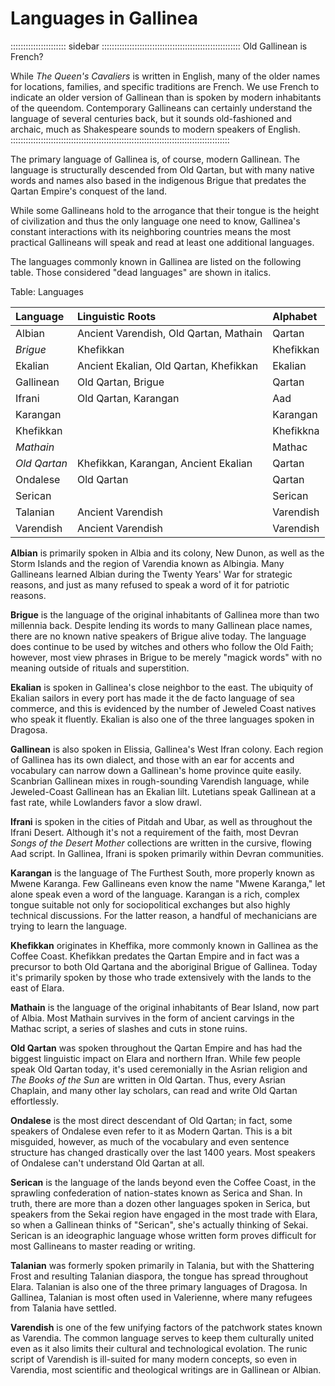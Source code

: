 # Languages in Gallinea

:::::::::::::::::::::: sidebar :::::::::::::::::::::::::::::::::::::::::::::::::::::::
Old Gallinean is French?

While *The Queen's Cavaliers* is written in English, many of the older names for
locations, families, and specific traditions are French. We use French to indicate
an older version of Gallinean than is spoken by modern inhabitants of the queendom.
Contemporary Gallineans can certainly understand the language of several centuries
back, but it sounds old-fashioned and archaic, much as Shakespeare sounds to modern
speakers of English.
:::::::::::::::::::::::::::::::::::::::::::::::::::::::::::::::::::::::::::::::::::::::

The primary language of Gallinea is, of course, modern Gallinean. The language is
structurally descended from Old Qartan, but with many native words and names also
based in the indigenous Brigue that predates the Qartan Empire's conquest of the land.

While some Gallineans hold to the arrogance that their tongue is the height of civilization
and thus the only language one need to know, Gallinea's constant interactions with its
neighboring countries means the most practical Gallineans will speak and read at least
one additional languages.


The languages commonly known in Gallinea are listed on the following table. Those considered
"dead languages" are shown in italics.

Table: Languages

| Language          | Linguistic Roots                       | Alphabet  | 
| :---------------- | :------------------------------------- | :-------- |
| Albian            | Ancient Varendish, Old Qartan, Mathain | Qartan    |
| *Brigue*          | Khefikkan                              | Khefikkan |
| Ekalian           | Ancient Ekalian, Old Qartan, Khefikkan | Ekalian   | 
| Gallinean         | Old Qartan, Brigue                     | Qartan    | 
| Ifrani            | Old Qartan, Karangan                   | Aad       | 
| Karangan          |                                        | Karangan  |
| Khefikkan         |                                        | Khefikkna |
| *Mathain*         |                                        | Mathac    |
| *Old Qartan*      | Khefikkan, Karangan, Ancient Ekalian   | Qartan    |
| Ondalese          | Old Qartan                             | Qartan    |
| Serican           |                                        | Serican   |
| Talanian          | Ancient Varendish                      | Varendish |
| Varendish         | Ancient Varendish                      | Varendish |

**Albian** is primarily spoken in Albia and its colony, New Dunon, as well as the Storm
Islands and the region of Varendia known as Albingia. Many Gallineans learned Albian
during the Twenty Years' War for strategic reasons, and just as many refused to speak
a word of it for patriotic reasons.

**Brigue** is the language of the original inhabitants of Gallinea more than two millennia
back. Despite lending its words to many Gallinean place names, there are no known native 
speakers of Brigue alive today. The language does continue to be used by witches and others
who follow the Old Faith; however, most view phrases in Brigue to be merely "magick
words" with no meaning outside of rituals and superstition.

**Ekalian** is spoken in Gallinea's close neighbor to the east. The ubiquity of Ekalian
sailors in every port has made it the de facto language of sea commerce, and this is
evidenced by the number of Jeweled Coast natives who speak it fluently. Ekalian is also
one of the three languages spoken in Dragosa.

**Gallinean** is also spoken in Elissia, Gallinea's West Ifran colony. Each region of Gallinea 
has its own dialect, and those with an ear for accents and vocabulary can narrow down a Gallinean's
home province quite easily. Scanbrian Gallinean mixes in rough-sounding Varendish language,
while Jeweled-Coast Gallinean has an Ekalian lilt. Lutetians speak Gallinean at a fast
rate, while Lowlanders favor a slow drawl.

**Ifrani** is spoken in the cities of Pitdah and Ubar, as well as throughout the Ifrani
Desert. Although it's not a requirement of the faith, most Devran *Songs of the Desert Mother*
collections are written in the cursive, flowing Aad script. In Gallinea, Ifrani is spoken
primarily within Devran communities.

**Karangan** is the language of The Furthest South, more properly known as Mwene Karanga. 
Few Gallineans even know the name "Mwene Karanga," let alone speak even a word of the language.
Karangan is a rich, complex tongue suitable not only for sociopolitical exchanges but
also highly technical discussions. For the latter reason, a handful of mechanicians are
trying to learn the language.

**Khefikkan** originates in Kheffika, more commonly known in Gallinea as the Coffee Coast.
Khefikkan predates the Qartan Empire and in fact was a precursor to both Old Qartana and the
aboriginal Brigue of Gallinea. Today it's primarily spoken by those who trade extensively with
the lands to the east of Elara.

**Mathain** is the language of the original inhabitants of Bear Island, now part of Albia.
Most Mathain survives in the form of ancient carvings in the Mathac script, a series of slashes
and cuts in stone ruins.

**Old Qartan** was spoken throughout the Qartan Empire and has had the biggest linguistic
impact on Elara and northern Ifran. While few people speak Old Qartan today, it's used ceremonially
in the Asrian religion and *The Books of the Sun* are written in Old Qartan. Thus, every
Asrian Chaplain, and many other lay scholars, can read and write Old Qartan effortlessly.

**Ondalese** is the most direct descendant of Old Qartan; in fact, some speakers of 
Ondalese even refer to it as Modern Qartan. This is a bit misguided, however, as much of
the vocabulary and even sentence structure has changed drastically over the last 1400 years.
Most speakers of Ondalese can't understand Old Qartan at all.

**Serican** is the language of the lands beyond even the Coffee Coast, in the sprawling 
confederation of nation-states known as Serica and Shan. In truth, there are more than a 
dozen other languages spoken in Serica, but speakers from the Sekai region have engaged in
the most trade with Elara, so when a Gallinean thinks of "Serican", she's actually thinking of
Sekai. Serican is an ideographic language whose written form proves difficult for most
Gallineans to master reading or writing.

**Talanian** was formerly spoken primarily in Talania, but with the Shattering Frost and 
resulting Talanian diaspora, the tongue has spread throughout Elara. Talanian is also one
of the three primary languages of Dragosa. In Gallinea, Talanian is most often used in
Valerienne, where many refugees from Talania have settled.

**Varendish** is one of the few unifying factors of the patchwork states known as Varendia.
The common language serves to keep them culturally united even as it also limits their
cultural and technological evolation. The runic script of Varendish is ill-suited for
many modern concepts, so even in Varendia, most scientific and theological writings are
in Gallinean or Albian.

